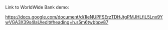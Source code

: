 Link to WorldWide Bank demo:

https://docs.google.com/document/d/1leNUPFSErzTDHJtgPMJHLfiL5Lnx9YwVGA3X39s4laU/edit#heading=h.s5m6twbbpv87
